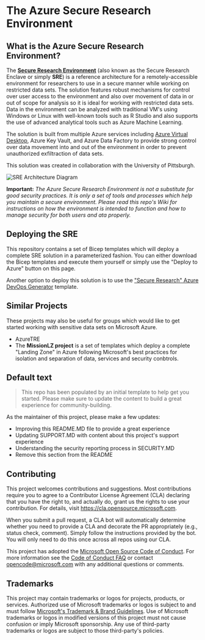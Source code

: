 # The Azure Secure Research Environment

## What is the Azure Secure Research Environment?

The [**Secure Research Environment**](https://docs.microsoft.com/en-us/azure/architecture/example-scenario/ai/secure-compute-for-research) (also known as the Secure Research Enclave or simply **SRE**) is a reference architecture for a remotely-accessible environment for researchers to use in a secure manner while working on restricted data sets.  The solution features robust mechanisms for control over user access to the environment and also over movement of data in or out of scope for analysis so it is ideal for working with restricted data sets. Data in the environment can be analyzed with traditional VM's using Windows or Linux with well-known tools such as R Studio and also supports the use of advanced analytical tools such as Azure Machine Learning.

The solution is built from multiple Azure services including [Azure Virtual Desktop](https://azure.microsoft.com/services/virtual-desktop/), Azure Key Vault, and Azure Data Factory to provide strong control over data movement into and out of the environment in order to prevent unauthorized exfiltraction of data sets.

This solution was created in collaboration with the University of Pittsburgh.

![SRE Architecture Diagram](https://docs.microsoft.com/en-us/azure/architecture/example-scenario/ai/media/secure-research-env.png)

**Important:**  *The Azure Secure Research Environment is not a substitute for good security practices.  It is only a set of tools and processes which help you maintain a secure environment.  Please read this repo's Wiki for instructions on how the environment is intended to function and how to manage security for both users and ata properly.*

## Deploying the SRE

This repository contains a set of Bicep templates which will deploy a complete SRE solution in a parameterized fashion.  You can either download the Bicep templates and execute them yourself or simply use the "Deploy to Azure" button on this page.

Another option to deploy this solution is to use the ["Secure Research" Azure DevOps Generator](https://azuredevopsdemogenerator.azurewebsites.net/?name=secresearch) template.

## Similar Projects

These projects may also be useful for groups which would like to get started working with sensitive data sets on Microsoft Azure.

- AzureTRE
- The **MissionLZ project** is a set of templates which deploy a complete "Landing Zone" in Azure following Microsoft's best practices for isolation and separation of data, services and security conbtrols.

## Default text

> This repo has been populated by an initial template to help get you started. Please
> make sure to update the content to build a great experience for community-building.

As the maintainer of this project, please make a few updates:

- Improving this README.MD file to provide a great experience
- Updating SUPPORT.MD with content about this project's support experience
- Understanding the security reporting process in SECURITY.MD
- Remove this section from the README

## Contributing

This project welcomes contributions and suggestions.  Most contributions require you to agree to a
Contributor License Agreement (CLA) declaring that you have the right to, and actually do, grant us
the rights to use your contribution. For details, visit https://cla.opensource.microsoft.com.

When you submit a pull request, a CLA bot will automatically determine whether you need to provide
a CLA and decorate the PR appropriately (e.g., status check, comment). Simply follow the instructions
provided by the bot. You will only need to do this once across all repos using our CLA.

This project has adopted the [Microsoft Open Source Code of Conduct](https://opensource.microsoft.com/codeofconduct/).
For more information see the [Code of Conduct FAQ](https://opensource.microsoft.com/codeofconduct/faq/) or
contact [opencode@microsoft.com](mailto:opencode@microsoft.com) with any additional questions or comments.

## Trademarks

This project may contain trademarks or logos for projects, products, or services. Authorized use of Microsoft 
trademarks or logos is subject to and must follow 
[Microsoft's Trademark & Brand Guidelines](https://www.microsoft.com/en-us/legal/intellectualproperty/trademarks/usage/general).
Use of Microsoft trademarks or logos in modified versions of this project must not cause confusion or imply Microsoft sponsorship.
Any use of third-party trademarks or logos are subject to those third-party's policies.
